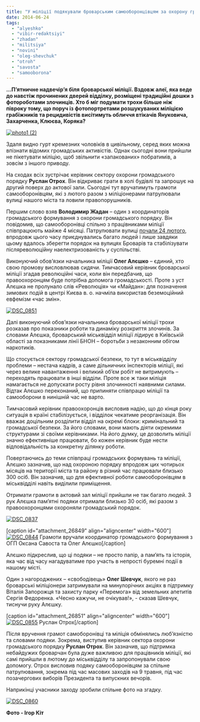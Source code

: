 ```yaml
---
title: "У міліції подякували броварським самооборонцівцям за охорону громадського порядку"
date: 2014-06-24
tags: 
  - "alyeshko"
  - "vibir-redaktsiyi"
  - "zhadan"
  - "militsiya"
  - "novini"
  - "oleg-shevchuk"
  - "otroh"
  - "savosta"
  - "samooborona"
---
```


**...П’ятничне надвечір’я біля броварської міліції. Вздовж алеї, яка веде до навстіж прочинених дверей відділку, розміщені традиційні дошки з фотороботами злочинців. Хто б міг подумати трохи більше ніж півроку тому, що поруч із фотопортретами розшукуваних міліцією грабіжників та рецидивістів висітимуть обличчя втікачів Януковича, Захарченка, Клюєва, Коряка?**

[![photo1 (2)](https://mpz.brovary.org/wp-content/uploads/2014/06/photo1-2.jpg)](https://mpz.brovary.org/wp-content/uploads/2014/06/photo1-2.jpg)

Здаля видно гурт кремезних чоловіків в цивільному, серед яких можна впізнати відомих громадських активістів. Однак сьогодні вони прийшли не пікетувати міліцію, щоб звільнити «запакованих» побратимів, а зовсім з іншого приводу.

На сходах всіх зустрічає керівник сектору охорони громадського порядку **Руслан Отрох**. Він відкриває грати в холі будівлі та запрошує на другий поверх до актової зали. Сьогодні тут вручатимуть грамоти самооборонівцям, які з лютого разом з міліціонерами патрулювали вулиці нашого міста та ловили правопорушників.

Першим слово взяв **Володимир Жадан** – один з координаторів громадського формування з охорони громадського порядку. Він повідомив, що самооборонівці спільно з працівниками міліції співпрацюють майже 4 місяці. Патрулювати вулиці [почали 24 лютого](https://mpz.brovary.org/yak-deputat-oksyutenko-brovarsku-samooboronu-koordinuye/), впродовж цього часу приєднувались багато людей і лише завдяки цьому вдалось зберегти порядок на вулицях Броварів та стабілізувати післяреволюційну наелектризованість у суспільстві.

Виконуючий обов’язки начальника міліції **Олег Алєшко** – єдиний, хто свою промову висловлював сидячи. Тимчасовий керівник броварської міліції згадав революційні часи, коли він передбачив, що правоохоронцям буде потрібна допомога громадськості. Проте з уст Алєшка не пролунало слів «Революція» чи «Майдан»: для позначення зимових подій в центрі Києва в. о. начміла використав беземоційний евфемізм «час змін».

[![DSC_0851](https://mpz.brovary.org/wp-content/uploads/2014/06/DSC_0851.jpg)](https://mpz.brovary.org/wp-content/uploads/2014/06/DSC_0851.jpg)

Далі виконуючий обов’язки начальника броварської міліції трохи розказав про показники роботи та динаміку розкриття злочинів. За словами Алєшка, броварський міськвідділ міліції лідирує в Київській області за показниками лінії БНОН – боротьби з незаконним обігом наркотиків.

Що стосується сектору громадської безпеки, то тут в міськвідділу проблеми – нестача кадрів, а саме дільничних інспекторів міліції, які через велике навантаження і великий об’єм робіт не витримують – переходять працювати в інші відділи. Проте все ж таки міліція намагається не допускати росту рівня злочинності наявними силами. Відтак Алєшко переконаний, що припиняти співпрацю міліції та самооборони в нинішній час не варто.

Тимчасовий керівник правоохоронців висловив надію, що до кінця року ситуація в країні стабілізується, і відділок чекатиме реорганізація. Він вважає доцільним розділити відділ на окремі блоки: кримінальний та громадської безпеки. За його словами, вони мають діяти окремими структурами зі своїми керівниками. На його думку, це дозволить міліції значно ефективніше працювати, бо кожен керівник буде нести відповідальність за конкретну ділянку роботи.

Повертаючись до теми співпраці громадських формувань та міліції, Алєшко зазначив, що над охороною порядку впродовж цих чотирьох місяців на території міста та району в різний час працювали близько 300 осіб. Він зазначив, що для ефективної роботи самооборонівцям в міськвідділі навіть виділили приміщення.

Отримати грамоти в актовий зал міліції прийшли не так багато людей. З рук Алєшка пам’ятні подяки отримали близько 30 осіб, які разом з правоохоронцями охороняли громадський порядок.

[![DSC_0837](https://mpz.brovary.org/wp-content/uploads/2014/06/DSC_0837.jpg)](https://mpz.brovary.org/wp-content/uploads/2014/06/DSC_0837.jpg)

\[caption id="attachment\_26849" align="aligncenter" width="600"\][![DSC_0844](https://mpz.brovary.org/wp-content/uploads/2014/06/DSC_0844.jpg)](https://mpz.brovary.org/wp-content/uploads/2014/06/DSC_0844.jpg) Грамоти вручали координатор громадського формування з ОГП Оксана Савоста та Олег Алєшко\[/caption\]

Алєшко підкреслив, що ці подяки – не просто папір, а пам’ять та історія, яка час від часу нагадуватиме про участь в непрості буремні події в нашому місті.

Один з нагороджених – «свободівець» **Олег Шевчук**, якого не раз броварські міліціонери затримували на минулорічних акціях в підтримку Віталія Запорожця та захисту парку «Перемога» від земельних апетитів Сергія Федоренка. «Чесно кажучи, не очікував!», - сказав Шевчук, тиснучи руку Алєшку.

\[caption id="attachment\_26851" align="aligncenter" width="600"\][![DSC_0855](https://mpz.brovary.org/wp-content/uploads/2014/06/DSC_0855.jpg)](https://mpz.brovary.org/wp-content/uploads/2014/06/DSC_0855.jpg) Руслан Отрох\[/caption\]

Після вручення грамот самоборонівці та міліція обмінялись люб’язністю та словами подяки. Зокрема, виступив керівник сектора охорони громадського порядку **Руслан Отрох**. Він зазначив, що підтримка небайдужих броварчан була дуже важливою для працівників міліції, які самі прийшли в лютому до міськвідділу та запропонували свою допомогу. Отрох висловив подяку самооборонівцям за спільне патрулювання, зокрема під час масових заходів на 9 травня, під час позачергових виборів Президента та випускних вечорів.

Наприкінці учасники заходу зробили спільне фото на згадку.

[![DSC_0860](https://mpz.brovary.org/wp-content/uploads/2014/06/DSC_0860.jpg)](https://mpz.brovary.org/wp-content/uploads/2014/06/DSC_0860.jpg)

**Фото - Ігор Кіт**
